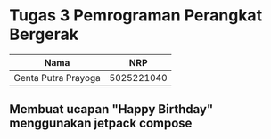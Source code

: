# Tugas 3 Pemrograman Perangkat Bergerak


| Nama         | NRP           |
| :--------: | :------------: |
| Genta Putra Prayoga |5025221040 |



## Membuat ucapan "Happy Birthday" menggunakan jetpack compose

